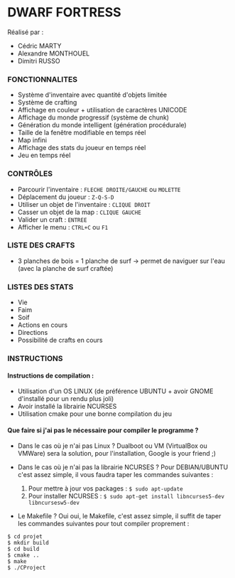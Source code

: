 # **DWARF FORTRESS**
Réalisé par :
- Cédric MARTY
- Alexandre MONTHOUEL
- Dimitri RUSSO

### FONCTIONNALITES
- Système d'inventaire avec quantité d'objets limitée
- Système de crafting
- Affichage en couleur + utilisation de caractères UNICODE
- Affichage du monde progressif (système de chunk)
- Génération du monde intelligent (génération procédurale)
- Taille de la fenêtre modifiable en temps réel
- Map infini
- Affichage des stats du joueur en temps réel
- Jeu en temps réel

### CONTRÔLES
- Parcourir l'inventaire : ```FLECHE DROITE/GAUCHE``` ou ```MOLETTE```
- Déplacement du joueur : ```Z-Q-S-D```
- Utiliser un objet de l'inventaire : ```CLIQUE DROIT```
- Casser un objet de la map : ```CLIQUE GAUCHE```
- Valider un craft : ```ENTREE```
- Afficher le menu : ```CTRL+C``` ou ```F1```

### LISTE DES CRAFTS
- 3 planches de bois = 1 planche de surf -> permet de naviguer sur l'eau (avec la planche de surf craftée)

### LISTES DES STATS
- Vie
- Faim
- Soif
- Actions en cours
- Directions
- Possibilité de crafts en cours

### INSTRUCTIONS
#### Instructions de compilation :
- Utilisation d'un OS LINUX (de préférence UBUNTU + avoir GNOME d'installé pour un rendu plus joli)
- Avoir installé la librairie NCURSES
- Utilisation cmake pour une bonne compilation du jeu

#### Que faire si j'ai pas le nécessaire pour compiler le programme ?

- Dans le cas où je n'ai pas Linux ?
Dualboot ou VM (VirtualBox ou VMWare) sera la solution, pour l'installation, Google is your friend ;)

- Dans le cas où je n'ai pas la librairie NCURSES ?
Pour DEBIAN/UBUNTU c'est assez simple, il vous faudra taper les commandes suivantes :
    1. Pour mettre à jour vos packages :
    ```$ sudo apt-update```
    2. Pour installer NCURSES :
    ```$ sudo apt-get install libncurses5-dev libncursesw5-dev```

- Le Makefile ?
Oui oui, le Makefile, c'est assez simple, il suffit de taper les commandes suivantes pour tout compiler proprement :
```
$ cd projet
$ mkdir build
$ cd build
$ cmake ..
$ make
$ ./CProject
```



    

